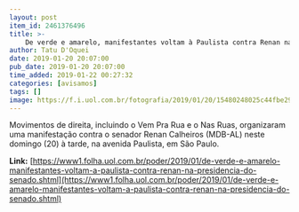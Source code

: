 ```yaml
---
layout: post
item_id: 2461376496
title: >-
    De verde e amarelo, manifestantes voltam à Paulista contra Renan na presidência do Senado
author: Tatu D'Oquei
date: 2019-01-20 20:07:00
pub_date: 2019-01-20 20:07:00
time_added: 2019-01-22 00:27:32
categories: [avisamos]
tags: []
image: https://f.i.uol.com.br/fotografia/2019/01/20/15480248025c44fbe29386f_1548024802_3x2_rt.jpg
---
```


Movimentos de direita, incluindo o Vem Pra Rua e o Nas Ruas, organizaram uma manifestação contra o senador Renan Calheiros (MDB-AL) neste domingo (20) à tarde, na avenida Paulista, em São Paulo.

**Link:** [https://www1.folha.uol.com.br/poder/2019/01/de-verde-e-amarelo-manifestantes-voltam-a-paulista-contra-renan-na-presidencia-do-senado.shtml](https://www1.folha.uol.com.br/poder/2019/01/de-verde-e-amarelo-manifestantes-voltam-a-paulista-contra-renan-na-presidencia-do-senado.shtml)

